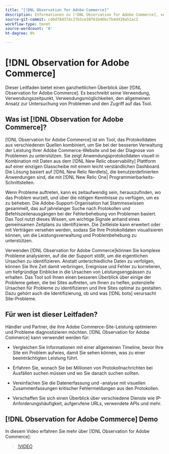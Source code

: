 ```yaml
---
title: "[!DNL Observation for Adobe Commerce]"
description: Informationen zu [!DNL Observation for Adobe Commerce], verwendet, wann und wie der Zugriff erfolgt.
source-git-commit: c40d78d37dc37b5ce38f61b46bcfb4d439a51ac2
workflow-type: tm+mt
source-wordcount: '0'
ht-degree: 0%

---
```


# [!DNL Observation for Adobe Commerce]

Dieser Leitfaden bietet einen ganzheitlichen Überblick über [!DNL Observation for Adobe Commerce]. Es beschreibt seine Verwendung, Verwendungszeitpunkt, Verwendungsmöglichkeiten, den allgemeinen Ansatz zur Untersuchung von Problemen und den Zugriff auf das Tool.

## Was ist [!DNL Observation for Adobe Commerce]?

[!DNL Observation for Adobe Commerce] ist ein Tool, das Protokolldaten aus verschiedenen Quellen kombiniert, um Sie bei der besseren Verwaltung der Leistung Ihrer Adobe Commerce-Website und bei der Diagnose von Problemen zu unterstützen. Sie zeigt Anwendungsprotokolldaten visuell in Kombination mit Daten aus dem [!DNL New Relic observability] Plattform auf einer einzigen Glasscheibe mit einem leicht verständlichen Dashboard. Die Lösung basiert auf [!DNL New Relic Nerdlets], die benutzerdefinierten Anwendungen sind, die mit [!DNL New Relic One] Programmierbarkeits-Schnittstellen.

Wenn Probleme auftreten, kann es zeitaufwendig sein, herauszufinden, wo das Problem wurzelt, und über die nötigen Kenntnisse zu verfügen, um es zu beheben. Die Adobe-Support-Organisation hat Stammeswissen gesammelt, das auf jahrelanger Suche nach Protokollen und Befehlszeilenausgängen bei der Fehlerbehebung von Problemen basiert. Das Tool nutzt dieses Wissen, um wichtige Signale anhand eines gemeinsamen Zeitplans zu identifizieren. Die Zeitleiste kann erweitert oder mit Verträgen versehen werden, sodass Sie Ihre Protokolldaten visualisieren können, um die Leistungsverwaltung und Problembehebung zu unterstützen.

Verwenden [!DNL Observation for Adobe Commerce]können Sie komplexe Probleme analysieren, auf die der Support stößt, um die eigentlichen Ursachen zu identifizieren. Anstatt unterschiedliche Daten zu verfolgen, können Sie Ihre Zeit damit verbringen, Ereignisse und Fehler zu korrelieren, um tiefgründige Einblicke in die Ursachen von Leistungsengpässen zu erhalten. Das Tool soll Ihnen einen besseren Überblick über einige der Probleme geben, die bei Sites auftreten, um Ihnen zu helfen, potenzielle Ursachen für Probleme zu identifizieren und Ihre Sites optimal zu gestalten. Dazu gehört auch die Identifizierung, ob und was [!DNL bots] verursacht Site-Probleme.

## Für wen ist dieser Leitfaden?

Händler und Partner, die ihre Adobe Commerce-Site-Leistung optimieren und Probleme diagnostizieren möchten. [!DNL Observation for Adobe Commerce] kann verwendet werden für:

* Vergleichen Sie Informationen mit einer allgemeinen Timeline, bevor Ihre Site ein Problem aufwies, damit Sie sehen können, was zu einer beeinträchtigten Leistung führt.

* Erfahren Sie, wonach Sie bei Millionen von Protokollnachrichten bei Ausfällen suchen müssen und wo Sie danach suchen sollten.

* Vereinfachen Sie die Datenerfassung und -analyse mit visuellen Zusammenfassungen kritischer Fehlermeldungen aus den Protokollen.

* Verschaffen Sie sich einen Überblick über verschiedene Dienste wie IP-Anforderungshäufigkeit, aufgerufene URLs, verwendete APIs und mehr.

## [!DNL Observation for Adobe Commerce] Demo

In diesem Video erfahren Sie mehr über [!DNL Observation for Adobe Commerce]:

>[!VIDEO](https://video.tv.adobe.com/v/344444?quality=12)

